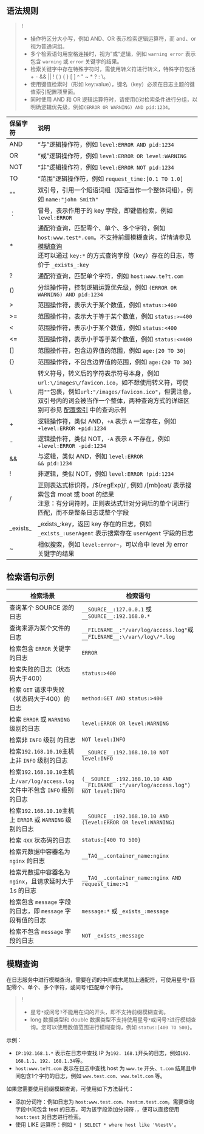 ##  语法规则

>!
> - 操作符区分大小写，例如 AND、OR 表示检索逻辑运算符，而 and、or 视为普通词组。
> - 多个检索语句用空格连接时，视为”或“逻辑，例如 `warning error` 表示包含 `warning` 或 `error` 关键字的结果。
> - 检索关键字中存在特殊字符时，需使用转义符进行转义，特殊字符包括 + - && || ! ( ) { } [ ] ^ " ~ * ? : \。
> - 使用键值检索时（形如 key:value），键名（key）必须在日志主题的键值索引配置项里面。
> - 同时使用 AND 和 OR 逻辑运算符时，请使用()对检索条件进行分组，以明确逻辑优先级，例如`(ERROR OR WARNING) AND pid:1234`。
> 

| 保留字符  | 说明                                                         |
| :------------ | :----------------------------------------------------------- |
| AND           | “与”逻辑操作符，例如 `level:ERROR AND pid:1234`          |
| OR            | “或”逻辑操作符，例如 `level:ERROR OR level:WARNING`          |
| NOT           | “非”逻辑操作符，例如 `level:ERROR NOT pid:1234`              |
| TO            | “范围”逻辑操作符，例如 `request_time:[0.1 TO 1.0]`          |
| ""            | 双引号，引用一个短语词组（短语当作一个整体词组），例如 `name:"john Smith"` |
| ：             | 冒号，表示作用于的 key 字段，即键值检索，例如 `level:ERROR`    |
| *             | 通配符查询，匹配零个、单个、多个字符，例如 `host:www.test*.com`。不支持前缀模糊查询，详情请参见 [模糊查询](https://intl.cloud.tencent.com/document/product/614/30439) </br>还可以通过 `key:*` 的方式查询字段（key）存在的日志，等价于 `_exists_:key` |
| ?             | 通配符查询，匹配单个字符，例如 `host:www.te?t.com`           |
| ()            | 分组操作符，控制逻辑运算优先级，例如 `(ERROR OR WARNING) AND pid:1234` |
| >             | 范围操作符，表示大于某个数值，例如 <code>status:>400</code>             |
| >=            | 范围操作符，表示大于等于某个数值，例如 <code>status:>=400</code>       |
| <             | 范围操作符，表示小于某个数值，例如 <code>status:<400</code>             |
| <=            | 范围操作符，表示小于等于某个数值，例如 <code>status:<=400</code>        |
| []            | 范围操作符，包含边界值的范围，例如 `age:[20 TO 30]`          |
| {}            | 范围操作符，不包含边界值的范围，例如 `age:{20 TO 30}`        |
| \             | 转义符号，转义后的字符表示符号本身，例如 `url:\/images\/favicon.ico`，如不想使用转义符，可使用`""`包裹，例如`url:"/images/favicon.ico"`，但需注意，双引号内的词会被当作一个整体，两种查询方式的详细区别可参见 [配置索引](https://intl.cloud.tencent.com/document/product/614/39594) 中的查询示例 |
| +             | 逻辑操作符，类似 AND，`+A` 表示 `A` 一定存在，例如 `+level:ERROR +pid:1234` |
| -             | 逻辑操作符，类似 NOT，`-A` 表示 `A` 不存在，例如 `+level:ERROR -pid:1234` |
| &&            | 与逻辑，类似 AND，例如 <code>level:ERROR && pid:1234</code>              |
| !             | 非逻辑，类似 NOT，例如 `level:ERROR !pid:1234`                |
| /             | 正则表达式标识符，/${regExp}/ , 例如 /[mb]oat/ 表示搜索包含 moat 或 boat 的结果</br>注意：有分词符时，正则表达式针对分词后的单个词进行匹配，而不是整条日志或整个字段 |
| \_exists\_    | \_exists\_:key，返回 key 存在的日志，例如 `_exists_:userAgent` 表示搜索存在 `userAgent` 字段的日志 |
| ~             | 相似搜索，例如 `level:error~`，可以命中 level 为 error 关键字的结果 |



##  检索语句示例

| 检索场景                                                     | 检索语句                                                     |
| ------------------------------------------------------------ | ------------------------------------------------------------ |
| 查询某个 SOURCE 源的日志                                     | `__SOURCE__:127.0.0.1` 或 `__SOURCE__:192.168.0.*`             |
| 查询来源为某个文件的日志                                     | `__FILENAME__:"/var/log/access.log"`或`__FILENAME__:\/var\/log\/*.log` |
| 检索包含 `ERROR` 关键字的日志                                | `ERROR`                                                      |
| 检索失败的日志（状态码大于400）                              | <code>status:>400</code>                                                |
| 检索 `GET` 请求中失败（状态码大于400）的日志                 | <code>method:GET AND status:>400</code>                                 |
| 检索 `ERROR` 或 `WARNING` 级别的日志                         | `level:ERROR OR level:WARNING`                               |
| 检索非 `INFO` 级别 的日志                                    | `NOT level:INFO`                                             |
| 检索`192.168.10.10`主机上非 `INFO` 级别的日志                | `__SOURCE__:192.168.10.10 NOT level:INFO`                    |
| 检索`192.168.10.10`主机上`/var/log/access.log` 文件中不包含 `INFO` 级别的日志 | `(__SOURCE__:192.168.10.10 AND __FILENAME__:"/var/log/access.log") NOT level:INFO` |
| 检索`192.168.10.10`主机上 `ERROR` 或 `WARNING` 级别的日志    | `__SOURCE__:192.168.10.10 AND (level:ERROR OR level:WARNING)` |
| 检索 `4XX` 状态码的日志                                      | `status:[400 TO 500}`                                        |
| 检索元数据中容器名为 `nginx` 的日志                          | `__TAG__.container_name:nginx`                               |
| 检索元数据中容器名为 `nginx`，且请求延时大于1s 的日志        | <code>\_\_TAG\_\_.container_name:nginx AND request_time:>1</code>           |
| 检索包含 `message` 字段的日志，即 `message` 字段有值的日志   | `message:*` 或 `_exists_:message`                            |
| 检索不包含 `message` 字段的日志                              | `NOT _exists_:message`                                       |



## 模糊查询

在日志服务中进行模糊查询，需要在词的中间或末尾加上通配符，可使用星号`*`匹配零个、单个、多个字符，或问号`?`匹配单个字符。

>!
> - 星号`*`或问号`?`不能用在词的开头，即不支持前缀模糊查询。
> - long 数据类型和 double 数据类型不支持使用星号`*`或问号`?`进行模糊查询。您可以使用数值范围进行模糊查询，例如 `status:[400 TO 500}`。

示例：
- `IP:192.168.1.*` 表示在日志中查找 IP 为`192. 168.1`开头的日志，例如`192. 168.1.1`、`192. 168.1.34`等。
- `host:www.te?t.com` 表示在日志中查找 host 为 `www.te` 开头、`t.com` 结尾且中间包含1个字符的日志，例如 `www.test.com`、`www.telt.com` 等。


如果您需要使用前缀模糊查询，可使用如下方法替代：

- 添加分词符：例如日志为 `host:www.test.com`、`host:m.test.com`，需要查询字段中间包含 test 的日志，可为该字段添加分词符`.`，便可以直接使用 `host:test` 对日志进行检索。
- 使用 LIKE 运算符：例如 `* | SELECT * where host like '%test%'`。


